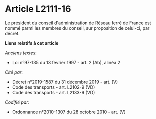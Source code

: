 # Article L2111-16

Le président du conseil d'administration de Réseau ferré de France est nommé parmi les membres du conseil, sur proposition de
celui-ci, par décret.

**Liens relatifs à cet article**

_Anciens textes_:

  - Loi n°97-135 du 13 février 1997 - art. 2 (Ab), alinéa 2

_Cité par_:

  - Décret n°2019-1587 du 31 décembre 2019 - art. (V)
  - Code des transports - art. L2102-9 (VD)
  - Code des transports - art. L2133-9 (VD)

_Codifié par_:

  - Ordonnance n°2010-1307 du 28 octobre 2010 - art. (V)
